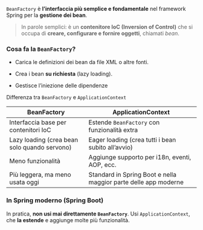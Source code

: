 `BeanFactory` è **l’interfaccia più semplice e fondamentale** nel framework Spring per la **gestione dei bean**.

> In parole semplici: è un **contenitore IoC (Inversion of Control)** che si occupa di **creare, configurare e fornire oggetti**, chiamati _bean_.

### **Cosa fa la `BeanFactory`?**

- Carica le definizioni dei bean da file XML o altre fonti.
    
- Crea i bean **su richiesta** (lazy loading).
    
- Gestisce l’iniezione delle dipendenze



Differenza tra `BeanFactory` e `ApplicationContext`

| **BeanFactory**                              | **ApplicationContext**                                          |
| -------------------------------------------- | --------------------------------------------------------------- |
| Interfaccia base per contenitori IoC         | Estende `BeanFactory` con funzionalità extra                    |
| Lazy loading (crea bean solo quando servono) | Eager loading (crea tutti i bean subito all’avvio)              |
| Meno funzionalità                            | Aggiunge supporto per i18n, eventi, AOP, ecc.                   |
| Più leggera, ma meno usata oggi              | Standard in Spring Boot e nella maggior parte delle app moderne |

### In Spring moderno (Spring Boot)

In pratica, **non usi mai direttamente `BeanFactory`**. Usi `ApplicationContext`, che **la estende** e aggiunge molte più funzionalità.
